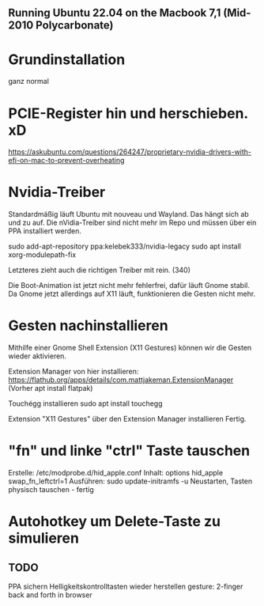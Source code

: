 ## Running Ubuntu 22.04 on the Macbook 7,1 (Mid-2010 Polycarbonate)

# Grundinstallation 
  ganz normal

# PCIE-Register hin und herschieben. xD
  https://askubuntu.com/questions/264247/proprietary-nvidia-drivers-with-efi-on-mac-to-prevent-overheating
  
# Nvidia-Treiber
  Standardmäßig läuft Ubuntu mit nouveau und Wayland. Das hängt sich ab und zu auf. 
  Die nVidia-Treiber sind nicht mehr im Repo und müssen über ein PPA installiert werden. 
  
  sudo add-apt-repository ppa:kelebek333/nvidia-legacy
  sudo apt install xorg-modulepath-fix
  
  Letzteres zieht auch die richtigen Treiber mit rein. (340)
  
  Die Boot-Animation ist jetzt nicht mehr fehlerfrei, dafür läuft Gnome stabil.
  Da Gnome jetzt allerdings auf X11 läuft, funktionieren die Gesten nicht mehr.
  
# Gesten nachinstallieren
  Mithilfe einer Gnome Shell Extension (X11 Gestures) können wir die Gesten wieder aktivieren.
  
  Extension Manager von hier installieren:
  https://flathub.org/apps/details/com.mattjakeman.ExtensionManager
  (Vorher apt install flatpak)  
  
  Touchégg installieren
  sudo apt install touchegg
  
  Extension "X11 Gestures" über den Extension Manager installieren
  Fertig.
  
# "fn" und linke "ctrl" Taste tauschen
  Erstelle: /etc/modprobe.d/hid_apple.conf
  Inhalt: options hid_apple swap_fn_leftctrl=1
  Ausführen: sudo update-initramfs -u
  Neustarten, Tasten physisch tauschen - fertig

# Autohotkey um Delete-Taste zu simulieren

## TODO
   PPA sichern 
   Helligkeitskontrolltasten wieder herstellen 
   gesture: 2-finger back and forth in browser
  
